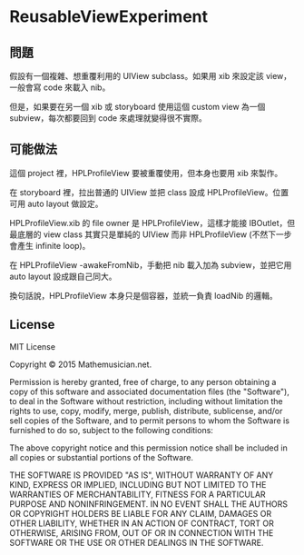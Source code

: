 # ReusableViewExperiment

## 問題

假設有一個複雜、想重覆利用的 UIView subclass。如果用 xib 來設定該 view，一般會寫 code 來載入 nib。

但是，如果要在另一個 xib 或 storyboard 使用這個 custom view 為一個 subview，每次都要回到 code 來處理就變得很不實際。

## 可能做法

這個 project 裡，HPLProfileView 要被重覆使用，但本身也要用 xib 來製作。

在 storyboard 裡，拉出普通的 UIView 並把 class 設成 HPLProfileView。位置可用 auto layout 做設定。

HPLProfileView.xib 的 file owner 是 HPLProfileView，這樣才能接 IBOutlet，但最底層的 view class 其實只是單純的 UIView 而非 HPLProfileView (不然下一步會產生 infinite loop)。

在 HPLProfileView -awakeFromNib，手動把 nib 載入加為 subview，並把它用 auto layout 設成跟自己同大。

換句話說，HPLProfileView 本身只是個容器，並統一負責 loadNib 的邏輯。

## License

MIT License

Copyright © 2015 Mathemusician.net.

Permission is hereby granted, free of charge, to any person obtaining a copy of this software and associated documentation files (the "Software"), to deal in the Software without restriction, including without limitation the rights to use, copy, modify, merge, publish, distribute, sublicense, and/or sell copies of the Software, and to permit persons to whom the Software is furnished to do so, subject to the following conditions:

The above copyright notice and this permission notice shall be included in all copies or substantial portions of the Software.

THE SOFTWARE IS PROVIDED "AS IS", WITHOUT WARRANTY OF ANY KIND, EXPRESS OR IMPLIED, INCLUDING BUT NOT LIMITED TO THE WARRANTIES OF MERCHANTABILITY, FITNESS FOR A PARTICULAR PURPOSE AND NONINFRINGEMENT. IN NO EVENT SHALL THE AUTHORS OR COPYRIGHT HOLDERS BE LIABLE FOR ANY CLAIM, DAMAGES OR OTHER LIABILITY, WHETHER IN AN ACTION OF CONTRACT, TORT OR OTHERWISE, ARISING FROM, OUT OF OR IN CONNECTION WITH THE SOFTWARE OR THE USE OR OTHER DEALINGS IN THE SOFTWARE.

